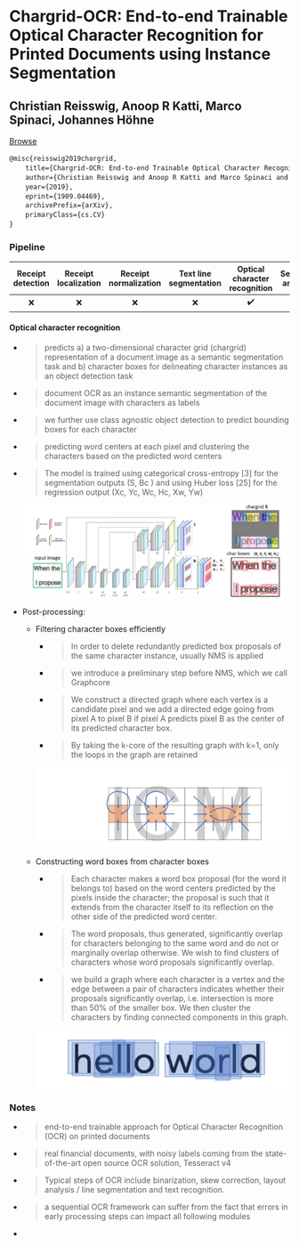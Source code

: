 # Chargrid-OCR: End-to-end Trainable Optical Character Recognition for Printed Documents using Instance Segmentation

## Christian Reisswig, Anoop R Katti, Marco Spinaci, Johannes Höhne

[Browse](https://arxiv.org/pdf/1909.04469.pdf)

```latex
@misc{reisswig2019chargrid,
    title={Chargrid-OCR: End-to-end Trainable Optical Character Recognition for Printed Documents using Instance Segmentation},
    author={Christian Reisswig and Anoop R Katti and Marco Spinaci and Johannes Höhne},
    year={2019},
    eprint={1909.04469},
    archivePrefix={arXiv},
    primaryClass={cs.CV}
}
```



### Pipeline

| Receipt detection | Receipt localization | Receipt normalization | Text line segmentation | Optical character recognition | Semantic analysis |
|:-----------------:|:--------------------:|:---------------------:|:----------------------:|:-----------------------------:|:-----------------:|
| ❌                 | ❌                    | ❌                     | ❌                      | ✔️                            | ❌                 |

#### Optical character recognition

- > predicts a) a two-dimensional character grid (chargrid) representation of a
  > document image as a semantic segmentation task and b) character boxes for delineating character instances as an object detection task

- > document OCR as an instance semantic segmentation of the document image with characters as labels

- > we further use class agnostic object detection to predict bounding boxes for each character

- > predicting word centers at each pixel and clustering the characters based on the predicted word centers

- > The model is trained using categorical cross-entropy [3] for the segmentation outputs (S, Bc ) and using Huber loss [25] for the regression output (Xc, Yc, Wc, Hc, Xw, Yw)
  
  ![](images/reisswig2019chargrid/architecture.png)

- Post-processing:
  
  - Filtering character boxes efficiently
    
    - > In order to delete redundantly predicted box proposals of the same character instance, usually NMS is applied
    - > we introduce a preliminary step before NMS, which we call Graphcore
    - > We construct a directed graph where each vertex is a candidate pixel and we add a directed edge going from pixel A to pixel B if pixel A predicts pixel B as the center of its predicted character box.
    - > By taking the k-core of the resulting graph with k=1, only the loops in the graph are retained
    
    ![](images/reisswig2019chargrid/graphcore.png)
  
  - Constructing word boxes from character boxes
    
    - > Each character makes a word box proposal (for the word it belongs to) based on the word centers predicted by the pixels inside the character; the proposal is such that it extends from the character itself to its reflection on the other side of the predicted word center.
    - > The word proposals, thus generated, significantly overlap for characters belonging to the same word and do not or marginally overlap otherwise. We wish to find clusters of characters whose word proposals significantly overlap.
    - > we build a graph where each character is a vertex and the edge between a pair of characters indicates whether their proposals significantly overlap, i.e. intersection is more than 50% of the smaller box. We then cluster the characters by finding connected components in this graph.
    
    ![](images/reisswig2019chargrid/wordboxes.png)

### Notes

* > end-to-end trainable approach for Optical Character Recognition (OCR) on printed documents
* > real financial documents, with noisy labels coming from the state-of-the-art
  > open source OCR solution, Tesseract v4
* > Typical steps of OCR include binarization, skew correction, layout analysis / line segmentation and text recognition.
* > a sequential OCR framework can suffer from the fact that errors in early processing steps can impact all following modules
* > 

